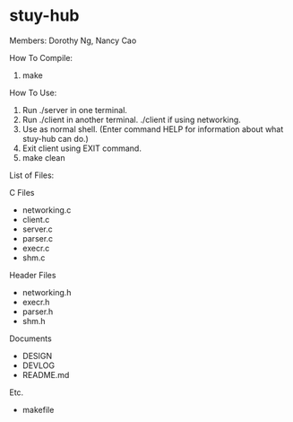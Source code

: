 # stuy-hub
Members: Dorothy Ng, Nancy Cao

How To Compile:

1. make

How To Use:

1. Run ./server in one terminal.
2. Run ./client in another terminal. ./client <IP ADDRESS> if using networking.
3. Use as normal shell. (Enter command HELP for information about what stuy-hub can do.)
4. Exit client using EXIT command.
5. make clean

List of Files:

C Files
- networking.c
- client.c
- server.c
- parser.c
- execr.c
- shm.c

Header Files

- networking.h
- execr.h
- parser.h
- shm.h

Documents
- DESIGN
- DEVLOG
- README.md

Etc.
- makefile
